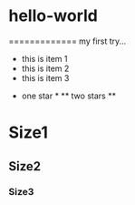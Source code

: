 # hello-world
=============
my first try...

- this is item 1
- this is item 2
- this is item 3


* one star *
** two stars **

# Size1
## Size2
### Size3
